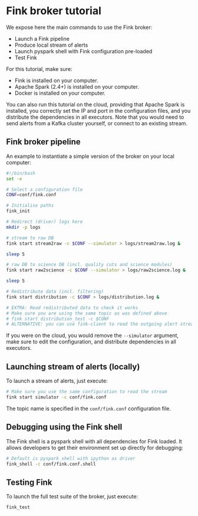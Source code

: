 # Fink broker tutorial

We expose here the main commands to use the Fink broker:

- Launch a Fink pipeline
- Produce local stream of alerts
- Launch pyspark shell with Fink configuration pre-loaded
- Test Fink

For this tutorial, make sure:

* Fink is installed on your computer.
* Apache Spark (2.4+) is installed on your computer.
* Docker is installed on your computer.

You can also run this tutorial on the cloud, providing that Apache Spark is installed, you correctly set the IP and port in the configuration files, and you distribute the dependencies in all executors. Note that you would need to send alerts from a Kafka cluster yourself, or connect to an existing stream.

## Fink broker pipeline

An example to instantiate a simple version of the broker on your local computer:

```bash
#!/bin/bash
set -e

# Select a configuration file
CONF=conf/fink.conf

# Initialise paths
fink_init

# Redirect (driver) logs here
mkdir -p logs

# stream to raw DB
fink start stream2raw -c $CONF --simulator > logs/stream2raw.log &

sleep 5

# raw DB to science DB (incl. quality cuts and science modules)
fink start raw2science -c $CONF --simulator > logs/raw2science.log &

sleep 5

# Redistribute data (incl. filtering)
fink start distribution -c $CONF > logs/distribution.log &

# EXTRA: Read redistributed data to check it works
# Make sure you are using the same topic as was defined above
# fink start distribution_test -c $CONF
# ALTERNATIVE: you can use fink-client to read the outgoing alert stream.
```

If you were on the cloud, you would remove the `--simulator` argument, make sure to edit the configuration, and distribute dependencies in all executors.

## Launching stream of alerts (locally)

To launch a stream of alerts, just execute:

```bash
# Make sure you use the same configuration to read the stream
fink start simulator -c conf/fink.conf
```

The topic name is specified in the `conf/fink.conf` configuration file.

## Debugging using the Fink shell

The Fink shell is a pyspark shell with all dependencies for Fink loaded. It allows developers to get their environment set up directly for debugging:

```bash
# Default is pyspark shell with ipython as driver
fink_shell -c conf/fink.conf.shell
```

## Testing Fink

To launch the full test suite of the broker, just execute:

```bash
fink_test
```
